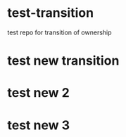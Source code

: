 # test-transition
test repo for transition of ownership

# test new transition
# test new 2
# test new 3
